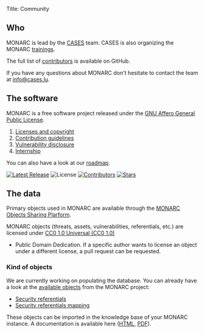 Title: Community


## Who

MONARC is lead by the [CASES](https://www.cases.lu) team.
CASES is also organizing the MONARC [trainings](/trainings).

The full list of
[contributors](https://github.com/monarc-project/MonarcAppFO/blob/master/AUTHORS)
is available on GitHub.

If you have any questions about MONARC don't hesitate to contact the team at
[info@cases.lu](mailto:info@cases.lu).

## The software

MONARC is a free software project released under the
[GNU Affero General Public License](https://www.gnu.org/licenses/agpl-3.0.html).


1. [Licenses and copyright](/community/licenses-and-copyright)
2. [Contribution guidelines](/community/contribution-guidelines)
3. [Vulnerability disclosure](/community/vulnerability-disclosure)
4. [Internship](/internship)

You can also have a look at our [roadmap](https://github.com/monarc-project/MonarcAppFO/wiki/Roadmap).

[![Latest Release](https://img.shields.io/github/release/monarc-project/MonarcAppFO.svg?style=flat-square)](https://github.com/monarc-project/MonarcAppFO/releases/latest)
![License](https://img.shields.io/github/license/monarc-project/MonarcAppFO.svg?style=flat-square)
[![Contributors](https://img.shields.io/github/contributors/monarc-project/MonarcAppFO.svg?style=flat-square)](https://github.com/monarc-project/MonarcAppFO/graphs/contributors)
[![Stars](https://img.shields.io/github/stars/monarc-project/MonarcAppFO.svg?style=flat-square)](https://github.com/monarc-project/MonarcAppFO/stargazers)


## The data

Primary objects used in MONARC are available through
the [MONARC Objects Sharing Plarform](https://objects.monarc.lu).

MONARC objects (threats, assets, vulnerabilities, referentials, etc.) are
licensed under
[CC0 1.0 Universal (CC0 1.0)](https://creativecommons.org/publicdomain/zero/1.0/)
- Public Domain Dedication.
If a specific author wants to license an object under a different license,
a pull request can be requested.

### Kind of objects

We are currently working on populating the database.
You can already have a look at the
[available objects](https://objects.monarc.lu/organization/MONARC) from the
MONARC project:

* [Security referentials](https://objects.monarc.lu/schema/12)
* [Security referentials mapping](https://objects.monarc.lu/schema/13)

These objects can be imported in the knowledge base of your MONARC instance.
A documentation is available here
([HTML](/documentation/MOSP-documentation/), [PDF](/assets/files/guides/MOSP-documentation.pdf)).
